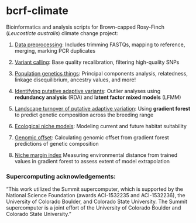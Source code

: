 # bcrf-climate

Bioinformatics and analysis scripts for Brown-capped Rosy-Finch (*Leucosticte australis*) climate change project:

1.  [Data preprocessing](https://github.com/mgdesaix/bcrf-climate/blob/master/01_Preprocessing/Preprocessing.md): Includes trimming FASTQs, mapping to reference, merging, marking PCR duplicates

2.  [Variant calling](https://github.com/mgdesaix/bcrf-climate/blob/master/02_VariantCalling/Variants.md): Base quality recalibration, filtering high-quality SNPs

3.  [Population genetics things](https://github.com/mgdesaix/bcrf-climate/blob/main/03_PopulationGenetics/Popgen.md): Principal components analysis, relatedness, linkage disequilibrium, ancestry values, and more!

4.  [Identifying putative adaptive variants](https://github.com/mgdesaix/bcrf-climate/blob/main/04_GEA/GEA.md): Outlier analyses using **redundancy analysis** (RDA) and **latent factor mixed models** (LFMM)

5. [Landscape turnover of putative adaptive variation](https://github.com/mgdesaix/bcrf-climate/blob/main/05_GradientForest/gradient-forest.md): Using **gradient forest** to predict genetic composition across the breeding range

6. [Ecological niche models](https://github.com/mgdesaix/bcrf-climate/blob/main/06_EcologicalNicheModeling/enm.md): Modeling current and future habitat suitability

7. [Genomic offset](https://github.com/mgdesaix/bcrf-climate/blob/main/07_GenomicOffset/genomic-offset.md): Calculating genomic offset from gradient forest predictions of genetic composition

8. [Niche margin index](https://github.com/mgdesaix/bcrf-climate/blob/main/08_NicheMarginIndex/nmi.md) Measuring environmental distance from trained values in gradient forest to assess extent of model extrapolation


### Supercomputing acknowledgements:

“This work utilized the Summit supercomputer, which is supported by the National Science Foundation (awards ACI-1532235 and ACI-1532236), the University of Colorado Boulder, and Colorado State University. The Summit supercomputer is a joint effort of the University of Colorado Boulder and Colorado State University.”